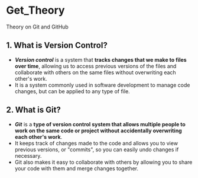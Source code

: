 # Get_Theory
Theory on Git and GitHub

## 1. What is Version Control?
- ***Version control*** is a system that **tracks changes that we make to files over time**, allowing us to access previous versions of the files and collaborate with others on the same files without overwriting each other's work. 
- It is a system commonly used in software development to manage code changes, but can be applied to any type of file.

## 2. What is Git?
- ***Git*** is a **type of version control system that allows multiple people to work on the same code or project without accidentally overwriting each other's work**. 
- It keeps track of changes made to the code and allows you to view previous versions, or "commits", so you can easily undo changes if necessary. 
- Git also makes it easy to collaborate with others by allowing you to share your code with them and merge changes together.
